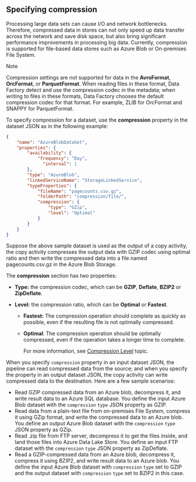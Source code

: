 ## Specifying compression
Processing large data sets can cause I/O and network bottlenecks. Therefore, compressed data in stores can not only speed up data transfer across the network and save disk space, but also bring significant performance improvements in processing big data. Currently, compression is supported for file-based data stores such as Azure Blob or On-premises File System.  

> [!NOTE]
> Compression settings are not supported for data in the **AvroFormat**, **OrcFormat**, or **ParquetFormat**. When reading files in these format, Data Factory detect and use the compression codec in the metadata; when writing to files in these formats, Data Factory chooses the default compression codec for that format. For example, ZLIB for OrcFormat and SNAPPY for ParquetFormat.
>
>

To specify compression for a dataset, use the **compression** property in the dataset JSON as in the following example:   

```json
{  
    "name": "AzureBlobDataSet",  
    "properties": {  
        "availability": {  
            "frequency": "Day",  
              "interval": 1  
        },  
        "type": "AzureBlob",  
        "linkedServiceName": "StorageLinkedService",  
        "typeProperties": {  
            "fileName": "pagecounts.csv.gz",  
            "folderPath": "compression/file/",  
            "compression": {  
                "type": "GZip",  
                "level": "Optimal"  
            }  
        }  
    }  
}  
```
Suppose the above sample dataset is used as the output of a copy activity, the copy activity compresses the output data with GZIP codec using optimal ratio and then write the compressed data into a file named pagecounts.csv.gz in the Azure Blob Storage.   

The **compression** section has two properties:  

* **Type:** the compression codec, which can be **GZIP**, **Deflate**, **BZIP2** or **ZipDeflate**.  
* **Level:** the compression ratio, which can be **Optimal** or **Fastest**.

  * **Fastest:** The compression operation should complete as quickly as possible, even if the resulting file is not optimally compressed.
  * **Optimal**: The compression operation should be optimally compressed, even if the operation takes a longer time to complete.

    For more information, see [Compression Level](https://msdn.microsoft.com/library/system.io.compression.compressionlevel.aspx) topic.

When you specify `compression` property in an input dataset JSON, the pipeline can read compressed data from the source; and when you specify the property in an output dataset JSON, the copy activity can write compressed data to the destination. Here are a few sample scenarios:

* Read GZIP compressed data from an Azure blob, decompress it, and write result data to an Azure SQL database. You define the input Azure Blob dataset with the `compression` `type` JSON property as GZIP.
* Read data from a plain-text file from on-premises File System, compress it using GZip format, and write the compressed data to an Azure blob. You define an output Azure Blob dataset with the `compression` `type` JSON property as GZip.
* Read .zip file from FTP server, decompress it to get the files inside, and land those files into Azure Data Lake Store. You define an input FTP dataset with the `compression` `type` JSON property as ZipDeflate.
* Read a GZIP-compressed data from an Azure blob, decompress it, compress it using BZIP2, and write result data to an Azure blob. You define the input Azure Blob dataset with `compression` `type` set to GZIP and the output dataset with `compression` `type` set to BZIP2 in this case.   
